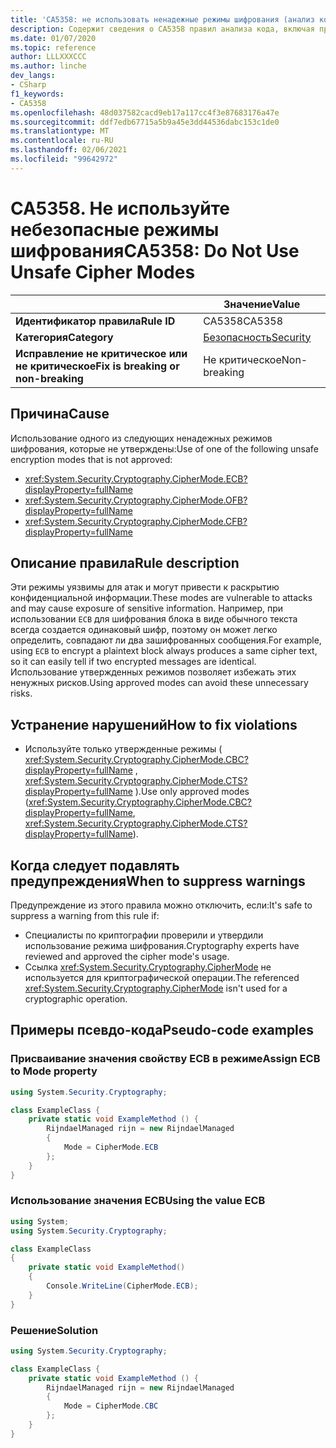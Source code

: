 ```yaml
---
title: 'CA5358: не использовать ненадежные режимы шифрования (анализ кода)'
description: Содержит сведения о CA5358 правил анализа кода, включая причины, способы устранения нарушений и время их подавления.
ms.date: 01/07/2020
ms.topic: reference
author: LLLXXXCCC
ms.author: linche
dev_langs:
- CSharp
f1_keywords:
- CA5358
ms.openlocfilehash: 48d037582cacd9eb17a117cc4f3e87683176a47e
ms.sourcegitcommit: ddf7edb67715a5b9a45e3dd44536dabc153c1de0
ms.translationtype: MT
ms.contentlocale: ru-RU
ms.lasthandoff: 02/06/2021
ms.locfileid: "99642972"
---
```

# <a name="ca5358-do-not-use-unsafe-cipher-modes"></a><span data-ttu-id="b068b-103">CA5358. Не используйте небезопасные режимы шифрования</span><span class="sxs-lookup"><span data-stu-id="b068b-103">CA5358: Do Not Use Unsafe Cipher Modes</span></span>

| | <span data-ttu-id="b068b-104">Значение</span><span class="sxs-lookup"><span data-stu-id="b068b-104">Value</span></span> |
|-|-|
| <span data-ttu-id="b068b-105">**Идентификатор правила**</span><span class="sxs-lookup"><span data-stu-id="b068b-105">**Rule ID**</span></span> |<span data-ttu-id="b068b-106">CA5358</span><span class="sxs-lookup"><span data-stu-id="b068b-106">CA5358</span></span>|
| <span data-ttu-id="b068b-107">**Категория**</span><span class="sxs-lookup"><span data-stu-id="b068b-107">**Category**</span></span> |[<span data-ttu-id="b068b-108">Безопасность</span><span class="sxs-lookup"><span data-stu-id="b068b-108">Security</span></span>](security-warnings.md)|
| <span data-ttu-id="b068b-109">**Исправление не критическое или не критическое**</span><span class="sxs-lookup"><span data-stu-id="b068b-109">**Fix is breaking or non-breaking**</span></span> |<span data-ttu-id="b068b-110">Не критическое</span><span class="sxs-lookup"><span data-stu-id="b068b-110">Non-breaking</span></span>|

## <a name="cause"></a><span data-ttu-id="b068b-111">Причина</span><span class="sxs-lookup"><span data-stu-id="b068b-111">Cause</span></span>

<span data-ttu-id="b068b-112">Использование одного из следующих ненадежных режимов шифрования, которые не утверждены:</span><span class="sxs-lookup"><span data-stu-id="b068b-112">Use of one of the following unsafe encryption modes that is not approved:</span></span>

- <xref:System.Security.Cryptography.CipherMode.ECB?displayProperty=fullName>
- <xref:System.Security.Cryptography.CipherMode.OFB?displayProperty=fullName>
- <xref:System.Security.Cryptography.CipherMode.CFB?displayProperty=fullName>

## <a name="rule-description"></a><span data-ttu-id="b068b-113">Описание правила</span><span class="sxs-lookup"><span data-stu-id="b068b-113">Rule description</span></span>

<span data-ttu-id="b068b-114">Эти режимы уязвимы для атак и могут привести к раскрытию конфиденциальной информации.</span><span class="sxs-lookup"><span data-stu-id="b068b-114">These modes are vulnerable to attacks and may cause exposure of sensitive information.</span></span> <span data-ttu-id="b068b-115">Например, при использовании `ECB` для шифрования блока в виде обычного текста всегда создается одинаковый шифр, поэтому он может легко определить, совпадают ли два зашифрованных сообщения.</span><span class="sxs-lookup"><span data-stu-id="b068b-115">For example, using `ECB` to encrypt a plaintext block always produces a same cipher text, so it can easily tell if two encrypted messages are identical.</span></span> <span data-ttu-id="b068b-116">Использование утвержденных режимов позволяет избежать этих ненужных рисков.</span><span class="sxs-lookup"><span data-stu-id="b068b-116">Using approved modes can avoid these unnecessary risks.</span></span>

## <a name="how-to-fix-violations"></a><span data-ttu-id="b068b-117">Устранение нарушений</span><span class="sxs-lookup"><span data-stu-id="b068b-117">How to fix violations</span></span>

- <span data-ttu-id="b068b-118">Используйте только утвержденные режимы ( <xref:System.Security.Cryptography.CipherMode.CBC?displayProperty=fullName> , <xref:System.Security.Cryptography.CipherMode.CTS?displayProperty=fullName> ).</span><span class="sxs-lookup"><span data-stu-id="b068b-118">Use only approved modes (<xref:System.Security.Cryptography.CipherMode.CBC?displayProperty=fullName>, <xref:System.Security.Cryptography.CipherMode.CTS?displayProperty=fullName>).</span></span>

## <a name="when-to-suppress-warnings"></a><span data-ttu-id="b068b-119">Когда следует подавлять предупреждения</span><span class="sxs-lookup"><span data-stu-id="b068b-119">When to suppress warnings</span></span>

<span data-ttu-id="b068b-120">Предупреждение из этого правила можно отключить, если:</span><span class="sxs-lookup"><span data-stu-id="b068b-120">It's safe to suppress a warning from this rule if:</span></span>

- <span data-ttu-id="b068b-121">Специалисты по криптографии проверили и утвердили использование режима шифрования.</span><span class="sxs-lookup"><span data-stu-id="b068b-121">Cryptography experts have reviewed and approved the cipher mode's usage.</span></span>
- <span data-ttu-id="b068b-122">Ссылка <xref:System.Security.Cryptography.CipherMode> не используется для криптографической операции.</span><span class="sxs-lookup"><span data-stu-id="b068b-122">The referenced <xref:System.Security.Cryptography.CipherMode> isn't used for a cryptographic operation.</span></span>

## <a name="pseudo-code-examples"></a><span data-ttu-id="b068b-123">Примеры псевдо-кода</span><span class="sxs-lookup"><span data-stu-id="b068b-123">Pseudo-code examples</span></span>

### <a name="assign-ecb-to-mode-property"></a><span data-ttu-id="b068b-124">Присваивание значения свойству ECB в режиме</span><span class="sxs-lookup"><span data-stu-id="b068b-124">Assign ECB to Mode property</span></span>

```csharp
using System.Security.Cryptography;

class ExampleClass {
    private static void ExampleMethod () {
        RijndaelManaged rijn = new RijndaelManaged
        {
            Mode = CipherMode.ECB
        };
    }
}
```

### <a name="using-the-value-ecb"></a><span data-ttu-id="b068b-125">Использование значения ECB</span><span class="sxs-lookup"><span data-stu-id="b068b-125">Using the value ECB</span></span>

```csharp
using System;
using System.Security.Cryptography;

class ExampleClass
{
    private static void ExampleMethod()
    {
        Console.WriteLine(CipherMode.ECB);
    }
}
```

### <a name="solution"></a><span data-ttu-id="b068b-126">Решение</span><span class="sxs-lookup"><span data-stu-id="b068b-126">Solution</span></span>

```csharp
using System.Security.Cryptography;

class ExampleClass {
    private static void ExampleMethod () {
        RijndaelManaged rijn = new RijndaelManaged
        {
            Mode = CipherMode.CBC
        };
    }
}
```
